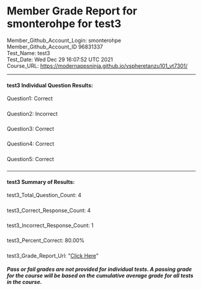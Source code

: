 # Member Grade Report for smonterohpe for test3  
   
Member_Github_Account_Login: smonterohpe  
Member_Github_Account_ID 96831337  
Test_Name: test3  
Test_Date: Wed Dec 29 16:07:52 UTC 2021  
Course_URL: https://modernappsninja.github.io/vspheretanzu101_vt7301/  
   
---  
#### test3 Individual Question Results:  
Question1: Correct  
#####  
Question2: Incorrect  
#####  
Question3: Correct  
#####  
Question4: Correct  
#####  
Question5: Correct  
#####  
---  
#### test3 Summary of Results:  
test3_Total_Question_Count: 4  
#####  
test3_Correct_Response_Count: 4  
#####  
test3_Incorrect_Response_Count: 1  
#####  
test3_Percent_Correct: 80.00%  
#####  
test3_Grade_Report_Url: "[Click Here](https://github.com/modernappsninjas/smonterohpe/blob/main/static/userdata/courses/vspheretanzu101_vt7301/grade_report.pr1397.test3.md)"
##### Pass or fail grades are not provided for individual tests. A passing grade for the course will be based on the cumulative average grade for all tests in the course.  
